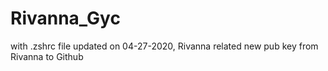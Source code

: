 # Rivanna_Gyc
with .zshrc file updated on 04-27-2020, Rivanna
related new pub key from Rivanna to Github

